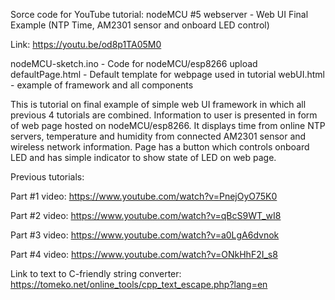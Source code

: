 Sorce code for YouTube tutorial:
nodeMCU #5 webserver - Web UI Final Example (NTP Time, AM2301 sensor and onboard LED control)

Link: https://youtu.be/od8p1TA05M0 

nodeMCU-sketch.ino - Code for nodeMCU/esp8266 upload
defaultPage.html - Default template for webpage used in tutorial
webUI.html - example of framework and all components

This is tutorial on final example of simple web UI framework in which all previous 4 tutorials are combined. 
Information to user is presented in form of web page hosted on nodeMCU/esp8266. 
It displays time from online NTP servers, temperature and humidity from connected AM2301 sensor and wireless network information. 
Page has a button which controls onboard LED and has simple indicator to show state of LED on web page. 

Previous tutorials:

Part #1 video:  https://www.youtube.com/watch?v=PnejOyO75K0

Part #2 video:  https://www.youtube.com/watch?v=qBcS9WT_wI8

Part #3 video:  https://www.youtube.com/watch?v=a0LgA6dvnok

Part #4 video:  https://www.youtube.com/watch?v=ONkHhF2I_s8

Link to text to C-friendly string converter:
https://tomeko.net/online_tools/cpp_text_escape.php?lang=en
